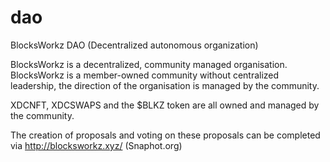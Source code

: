 # dao
BlocksWorkz DAO (Decentralized autonomous organization)

BlocksWorkz is a decentralized, community managed organisation. BlocksWorkz is a member-owned community without centralized leadership, the direction of the organisation is managed by the community.

XDCNFT, XDCSWAPS and the $BLKZ token are all owned and managed by the community.

The creation of proposals and voting on these proposals can be completed via http://blocksworkz.xyz/ (Snaphot.org)

